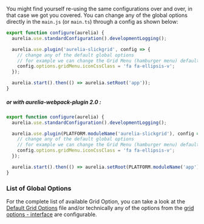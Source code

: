 You might find yourself re-using the same configurations over and over, in that case we got you covered. You can change any of the global options directly in the `main.js` (or `main.ts`) through a config as shown below:

```javascript
export function configure(aurelia) {
  aurelia.use.standardConfiguration().developmentLogging();

  aurelia.use.plugin('aurelia-slickgrid', config => {
    // change any of the default global options
    // for example we can change the Grid Menu (hamburger menu) default icon 
    config.options.gridMenu.iconCssClass = 'fa fa-ellipsis-v';
  });

  aurelia.start().then(() => aurelia.setRoot('app'));
}
```
##### or with aurelia-webpack-plugin 2.0 :
```javascript
export function configure(aurelia) {
  aurelia.use.standardConfiguration().developmentLogging();

  aurelia.use.plugin(PLATFORM.moduleName('aurelia-slickgrid'), config => {
    // change any of the default global options
    // for example we can change the Grid Menu (hamburger menu) default icon 
    config.options.gridMenu.iconCssClass = 'fa fa-ellipsis-v';
  });

  aurelia.start().then(() => aurelia.setRoot(PLATFORM.moduleName('app')));
}
```

### List of Global Options
For the complete list of available Grid Option, you can take a look at the [Default Grid Options](https://github.com/ghiscoding/aurelia-slickgrid/blob/master/aurelia-slickgrid/src/aurelia-slickgrid/global-grid-options.ts) file and/or technically any of the options from the [grid options - interface](https://github.com/ghiscoding/aurelia-slickgrid/blob/master/aurelia-slickgrid/src/aurelia-slickgrid/models/gridOption.interface.ts) are configurable. 